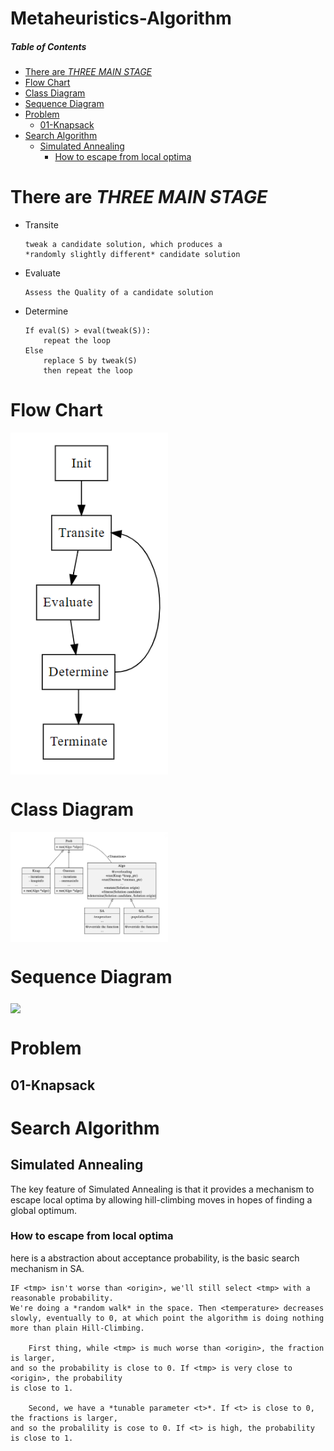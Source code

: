# Metaheuristics-Algorithm

##### Table of Contents  
* [There are *THREE MAIN STAGE*](#1)  
* [Flow Chart](#2)
* [Class Diagram](#3)
* [Sequence Diagram](#4)
* [Problem](#5)
    * [01-Knapsack](#6)
* [Search Algorithm](#7)
    * [Simulated Annealing](#8)
        * [How to escape from local optima](#9)

# There are *THREE MAIN STAGE* <a name="1"/>

* Transite
    ```
    tweak a candidate solution, which produces a
    *randomly slightly different* candidate solution
    ```    

* Evaluate
    ```
    Assess the Quality of a candidate solution
    ```   
    
* Determine
    ```
    If eval(S) > eval(tweak(S)):
        repeat the loop
    Else
        replace S by tweak(S)
        then repeat the loop
    ```
    


# Flow Chart <a name="2"/>
<img align="middle" width="50%" src="data\figure\flowChart.PNG">

# Class Diagram <a name="3"/>
<img align="middle" width="50%" src="data\figure\classDiagram.png">

# Sequence Diagram <a name="4"/>
<img align="middle" width="50%" src="data\figure\sequenceDiagram">

# Problem <a name="5"/>
## 01-Knapsack <a name="6"/>

# Search Algorithm <a name="7"/>
## Simulated Annealing <a name="8"/>
The key feature of Simulated Annealing is that it provides a mechanism to escape local optima by allowing hill-climbing moves in hopes of finding a global optimum.

### How to escape from local optima <a name="9"/>
here is a abstraction about acceptance probability, is the basic search mechanism in SA.

```
IF <tmp> isn't worse than <origin>, we'll still select <tmp> with a reasonable probability.
We're doing a *random walk* in the space. Then <temperature> decreases slowly, eventually to 0, at which point the algorithm is doing nothing more than plain Hill-Climbing.

    First thing, while <tmp> is much worse than <origin>, the fraction is larger,
and so the probability is close to 0. If <tmp> is very close to <origin>, the probability
is close to 1.

    Second, we have a *tunable parameter <t>*. If <t> is close to 0, the fractions is larger,
and so the probalility is cose to 0. If <t> is high, the probability is close to 1.
```
